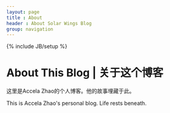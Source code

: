 ```yaml
---
layout: page
title : About
header : About Solar Wings Blog 
group: navigation
---
```


{% include JB/setup %}

About This Blog | 关于这个博客
===

这里是Accela Zhao的个人博客。他的故事埋藏于此。

This is Accela Zhao's personal blog. Life rests beneath.

